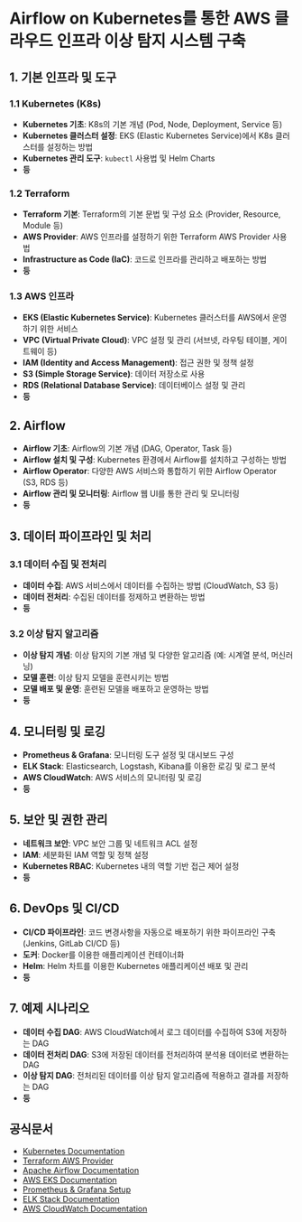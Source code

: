 # Airflow on Kubernetes를 통한 AWS 클라우드 인프라 이상 탐지 시스템 구축

## 1. 기본 인프라 및 도구

### 1.1 Kubernetes (K8s)
- **Kubernetes 기초**: K8s의 기본 개념 (Pod, Node, Deployment, Service 등)
- **Kubernetes 클러스터 설정**: EKS (Elastic Kubernetes Service)에서 K8s 클러스터를 설정하는 방법
- **Kubernetes 관리 도구**: `kubectl` 사용법 및 Helm Charts
- **등**

### 1.2 Terraform
- **Terraform 기본**: Terraform의 기본 문법 및 구성 요소 (Provider, Resource, Module 등)
- **AWS Provider**: AWS 인프라를 설정하기 위한 Terraform AWS Provider 사용법
- **Infrastructure as Code (IaC)**: 코드로 인프라를 관리하고 배포하는 방법
- **등**

### 1.3 AWS 인프라
- **EKS (Elastic Kubernetes Service)**: Kubernetes 클러스터를 AWS에서 운영하기 위한 서비스
- **VPC (Virtual Private Cloud)**: VPC 설정 및 관리 (서브넷, 라우팅 테이블, 게이트웨이 등)
- **IAM (Identity and Access Management)**: 접근 권한 및 정책 설정
- **S3 (Simple Storage Service)**: 데이터 저장소로 사용
- **RDS (Relational Database Service)**: 데이터베이스 설정 및 관리
- **등**

## 2. Airflow

- **Airflow 기초**: Airflow의 기본 개념 (DAG, Operator, Task 등)
- **Airflow 설치 및 구성**: Kubernetes 환경에서 Airflow를 설치하고 구성하는 방법
- **Airflow Operator**: 다양한 AWS 서비스와 통합하기 위한 Airflow Operator (S3, RDS 등)
- **Airflow 관리 및 모니터링**: Airflow 웹 UI를 통한 관리 및 모니터링
- **등**

## 3. 데이터 파이프라인 및 처리

### 3.1 데이터 수집 및 전처리
- **데이터 수집**: AWS 서비스에서 데이터를 수집하는 방법 (CloudWatch, S3 등)
- **데이터 전처리**: 수집된 데이터를 정제하고 변환하는 방법
- **등**

### 3.2 이상 탐지 알고리즘
- **이상 탐지 개념**: 이상 탐지의 기본 개념 및 다양한 알고리즘 (예: 시계열 분석, 머신러닝)
- **모델 훈련**: 이상 탐지 모델을 훈련시키는 방법
- **모델 배포 및 운영**: 훈련된 모델을 배포하고 운영하는 방법
- **등**

## 4. 모니터링 및 로깅

- **Prometheus & Grafana**: 모니터링 도구 설정 및 대시보드 구성
- **ELK Stack**: Elasticsearch, Logstash, Kibana를 이용한 로깅 및 로그 분석
- **AWS CloudWatch**: AWS 서비스의 모니터링 및 로깅
- **등**

## 5. 보안 및 권한 관리

- **네트워크 보안**: VPC 보안 그룹 및 네트워크 ACL 설정
- **IAM**: 세분화된 IAM 역할 및 정책 설정
- **Kubernetes RBAC**: Kubernetes 내의 역할 기반 접근 제어 설정
- **등**

## 6. DevOps 및 CI/CD

- **CI/CD 파이프라인**: 코드 변경사항을 자동으로 배포하기 위한 파이프라인 구축 (Jenkins, GitLab CI/CD 등)
- **도커**: Docker를 이용한 애플리케이션 컨테이너화
- **Helm**: Helm 차트를 이용한 Kubernetes 애플리케이션 배포 및 관리
- **등**

## 7. 예제 시나리오

- **데이터 수집 DAG**: AWS CloudWatch에서 로그 데이터를 수집하여 S3에 저장하는 DAG
- **데이터 전처리 DAG**: S3에 저장된 데이터를 전처리하여 분석용 데이터로 변환하는 DAG
- **이상 탐지 DAG**: 전처리된 데이터를 이상 탐지 알고리즘에 적용하고 결과를 저장하는 DAG
- **등**

## 공식문서

- [Kubernetes Documentation](https://kubernetes.io/docs/)
- [Terraform AWS Provider](https://registry.terraform.io/providers/hashicorp/aws/latest/docs)
- [Apache Airflow Documentation](https://airflow.apache.org/docs/)
- [AWS EKS Documentation](https://docs.aws.amazon.com/eks/latest/userguide/what-is-eks.html)
- [Prometheus & Grafana Setup](https://prometheus.io/docs/visualization/grafana/)
- [ELK Stack Documentation](https://www.elastic.co/what-is/elk-stack)
- [AWS CloudWatch Documentation](https://docs.aws.amazon.com/cloudwatch/)
